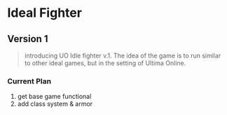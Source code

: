 # Ideal Fighter

## Version 1
> introducing UO Idle fighter v.1. The idea of the game is to run similar to other ideal games, but in the setting of Ultima Online. 

### Current Plan
1. get base game functional
2. add class system & armor